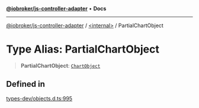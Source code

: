 [**@iobroker/js-controller-adapter**](../../README.md) • **Docs**

***

[@iobroker/js-controller-adapter](../../globals.md) / [\<internal\>](../README.md) / PartialChartObject

# Type Alias: PartialChartObject

> **PartialChartObject**: [`ChartObject`](../interfaces/ChartObject.md)

## Defined in

[types-dev/objects.d.ts:995](https://github.com/ioBroker/ioBroker.js-controller/blob/ec9b0b016d2d4f5ad1591c6bd149fd060033bed1/packages/types-dev/objects.d.ts#L995)
